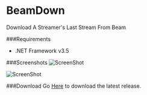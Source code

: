 # BeamDown
Download A Streamer's Last Stream From Beam

###Requirements
 * .NET Framework v3.5
 
###Screenshots
![ScreenShot](http://i.imgur.com/nH2PSx5.png)

![ScreenShot](http://i.imgur.com/C7BlCHk.png)

###Download
Go [Here](https://github.com/Leviathan5/BeamDown/releases "BeamDown Releases") to download the latest release.
